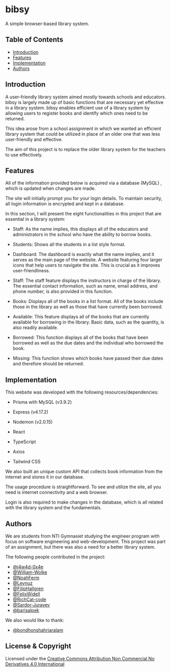 
# bibsy
A simple browser-based library system. 
## Table of Contents

* [Introduction](#introduction)
* [Features](#features)
* [Implementation](#implementation)
* [Authors](#authors)

## Introduction


A user-friendly library system aimed mostly towards schools and educators. 
bibsy is largely made up of basic functions that are necessary yet effective in a library system. bibsy enables efficient use of a library system by allowing users to register books and identify which ones need to be returned.

This idea arose from a school assignment in which we wanted an efficient library system that could be utilized in place of an older one that was less user-friendly and effective. 

The aim of this project is to replace the older library system for the teachers to use effectively. 

## Features

All of the information provided below is acquired via a database (MySQL) , which is updated when changes are made.

The site will initially prompt you for your login details. To maintain security, all login information is encrypted and kept in a database.

In this section, I will present the eight functionalities in this project that are essential in a library system:

- Staff: As the name implies, this displays all of the educators and administrators in the school who have the ability to borrow books.

- Students: Shows all the students in a list style format.

- Dashboard: The dashboard is exactly what the name implies, and it serves as the main page of the website. A website featuring four larger icons that help users to navigate the site. This is crucial as it improves user-friendliness.

- Staff: The staff feature displays the instructors in charge of the library. The essential contact information, such as name, email address, and phone number, is also provided in this function.

- Books: Displays all of the books in a list format. All of the books include those in the library as well as those that have currently been borrowed.

- Available: This feature displays all of the books that are currently available for borrowing in the library. Basic data, such as the quantity, is also readily available.

- Borrowed: This function displays all of the books that have been borrowed as well as the due dates and the individual who borrowed the book.

- Missing: This function shows which books have passed their due dates and therefore should be returned.


## Implementation

This website was developed with the following resources/dependencies:

- Prisma with MySQL (v3.9.2)

- Express (v4.17.2)

- Nodemon (v2.0.15)

- React

- TypeScript

- Axios

- Tailwind CSS

We also built an unique custom API that collects book information from the internet and stores it in our database.

The usage procedure is straightforward. To see and utilize the site, all you need is internet connectivity and a web browser. 

Login is also required to make changes in the database, which is all related with the library system and the fundamentals.





## Authors

We are students from NTI Gymnasiet studying the engineer program with focus on software engineering and web-development. This project was part of an assignment, but there was also a need for a better library system. 


The following people contributed in the project:
- [@j4w4d-0x4e](https://github.com/j4w4d-0x4e)
- [@William-Wolke](https://github.com/William-Wolke)
- [@NoahFerm](https://github.com/NoahFerm)
- [@Leynuz](https://github.com/Leynuz)
- [@FilipHallgren](https://github.com/FilipHallgren)
- [@FelixWidell](https://github.com/felixwidell)
- [@RichCat-code](https://github.com/RichCat-code)
- [@Sardor-Jurayev](https://github.com/Sardor-Jurayev)
- [@barisalpek](https://github.com/barisalpek)

We also would like to thank:

- [@bondhonshahriaralam](https://github.com/bondhonshahriaralam)
## License & Copyright

Licensed under the [Creative Commons Attribution Non Commercial No Derivatives 4.0 International](License)